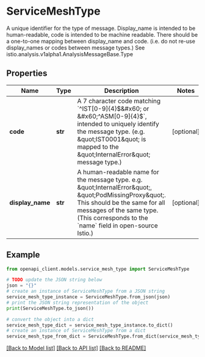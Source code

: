 # ServiceMeshType

A unique identifier for the type of message. Display_name is intended to be human-readable, code is intended to be machine readable. There should be a one-to-one mapping between display_name and code. (i.e. do not re-use display_names or codes between message types.) See istio.analysis.v1alpha1.AnalysisMessageBase.Type

## Properties

Name | Type | Description | Notes
------------ | ------------- | ------------- | -------------
**code** | **str** | A 7 character code matching &#x60;^IST[0-9]{4}$&#x60; or &#x60;^ASM[0-9]{4}$&#x60;, intended to uniquely identify the message type. (e.g. \&quot;IST0001\&quot; is mapped to the \&quot;InternalError\&quot; message type.) | [optional] 
**display_name** | **str** | A human-readable name for the message type. e.g. \&quot;InternalError\&quot;, \&quot;PodMissingProxy\&quot;. This should be the same for all messages of the same type. (This corresponds to the &#x60;name&#x60; field in open-source Istio.) | [optional] 

## Example

```python
from openapi_client.models.service_mesh_type import ServiceMeshType

# TODO update the JSON string below
json = "{}"
# create an instance of ServiceMeshType from a JSON string
service_mesh_type_instance = ServiceMeshType.from_json(json)
# print the JSON string representation of the object
print(ServiceMeshType.to_json())

# convert the object into a dict
service_mesh_type_dict = service_mesh_type_instance.to_dict()
# create an instance of ServiceMeshType from a dict
service_mesh_type_from_dict = ServiceMeshType.from_dict(service_mesh_type_dict)
```
[[Back to Model list]](../README.md#documentation-for-models) [[Back to API list]](../README.md#documentation-for-api-endpoints) [[Back to README]](../README.md)


